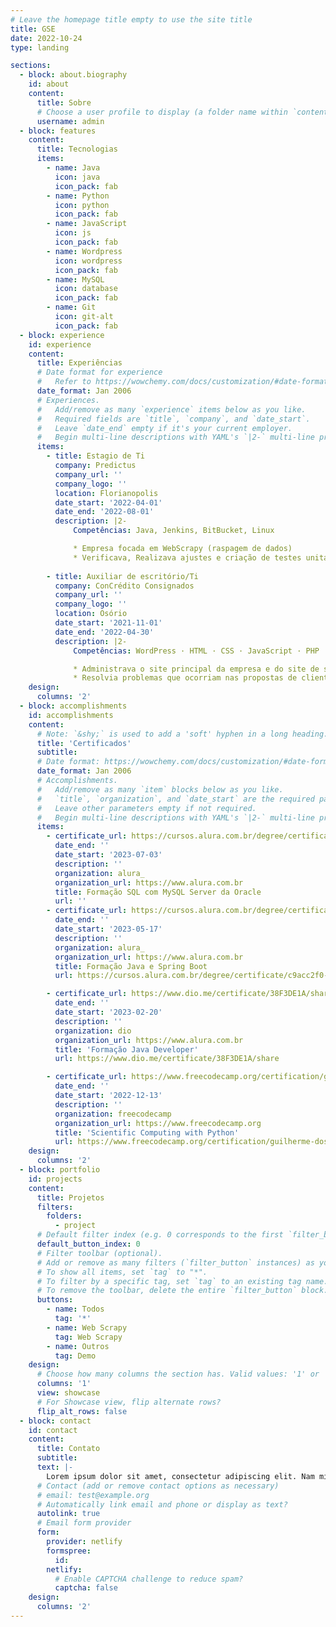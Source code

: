 ```yaml
---
# Leave the homepage title empty to use the site title
title: GSE
date: 2022-10-24
type: landing

sections:
  - block: about.biography
    id: about
    content:
      title: Sobre
      # Choose a user profile to display (a folder name within `content/authors/`)
      username: admin
  - block: features
    content:
      title: Tecnologias 
      items:
        - name: Java
          icon: java
          icon_pack: fab
        - name: Python
          icon: python
          icon_pack: fab
        - name: JavaScript
          icon: js
          icon_pack: fab
        - name: Wordpress
          icon: wordpress
          icon_pack: fab
        - name: MySQL
          icon: database
          icon_pack: fab
        - name: Git
          icon: git-alt
          icon_pack: fab  
  - block: experience
    id: experience
    content:
      title: Experiências
      # Date format for experience
      #   Refer to https://wowchemy.com/docs/customization/#date-format
      date_format: Jan 2006
      # Experiences.
      #   Add/remove as many `experience` items below as you like.
      #   Required fields are `title`, `company`, and `date_start`.
      #   Leave `date_end` empty if it's your current employer.
      #   Begin multi-line descriptions with YAML's `|2-` multi-line prefix.
      items:
        - title: Estagio de Ti
          company: Predictus
          company_url: ''
          company_logo: ''
          location: Florianopolis
          date_start: '2022-04-01'
          date_end: '2022-08-01'
          description: |2-
              Competências: Java, Jenkins, BitBucket, Linux

              * Empresa focada em WebScrapy (raspagem de dados)
              * Verificava, Realizava ajustes e criação de testes unitarios em Bots
              
        - title: Auxiliar de escritório/Ti
          company: ConCrédito Consignados
          company_url: ''
          company_logo: ''
          location: Osório
          date_start: '2021-11-01'
          date_end: '2022-04-30'
          description: |2-
              Competências: WordPress · HTML · CSS · JavaScript · PHP

              * Administrava o site principal da empresa e do site de suporte para vendedores.
              * Resolvia problemas que ocorriam nas propostas de clientes com os bancos de acordo com sua politica.
    design:
      columns: '2'
  - block: accomplishments
    id: accomplishments
    content:
      # Note: `&shy;` is used to add a 'soft' hyphen in a long heading.
      title: 'Certificados'
      subtitle:
      # Date format: https://wowchemy.com/docs/customization/#date-format
      date_format: Jan 2006
      # Accomplishments.
      #   Add/remove as many `item` blocks below as you like.
      #   `title`, `organization`, and `date_start` are the required parameters.
      #   Leave other parameters empty if not required.
      #   Begin multi-line descriptions with YAML's `|2-` multi-line prefix.
      items:
        - certificate_url: https://cursos.alura.com.br/degree/certificate/416d5a88-141b-4a47-a61c-fd8f4bcaba11
          date_end: ''
          date_start: '2023-07-03'
          description: ''
          organization: alura_
          organization_url: https://www.alura.com.br
          title: Formação SQL com MySQL Server da Oracle
          url: ''
        - certificate_url: https://cursos.alura.com.br/degree/certificate/c9acc2f0-c67e-41f1-8e6f-ce7bd358d72d
          date_end: ''
          date_start: '2023-05-17'
          description: ''
          organization: alura_
          organization_url: https://www.alura.com.br
          title: Formação Java e Spring Boot
          url: https://cursos.alura.com.br/degree/certificate/c9acc2f0-c67e-41f1-8e6f-ce7bd358d72d

        - certificate_url: https://www.dio.me/certificate/38F3DE1A/share
          date_end: ''
          date_start: '2023-02-20'
          description: ''
          organization: dio
          organization_url: https://www.alura.com.br
          title: 'Formação Java Developer'
          url: https://www.dio.me/certificate/38F3DE1A/share

        - certificate_url: https://www.freecodecamp.org/certification/guilherme-dos-santos-de-espindula/scientific-computing-with-python-v7
          date_end: ''
          date_start: '2022-12-13'
          description: ''
          organization: freecodecamp
          organization_url: https://www.freecodecamp.org
          title: 'Scientific Computing with Python'
          url: https://www.freecodecamp.org/certification/guilherme-dos-santos-de-espindula/scientific-computing-with-python-v7
    design:
      columns: '2'
  - block: portfolio
    id: projects
    content:
      title: Projetos
      filters:
        folders:
          - project
      # Default filter index (e.g. 0 corresponds to the first `filter_button` instance below).
      default_button_index: 0
      # Filter toolbar (optional).
      # Add or remove as many filters (`filter_button` instances) as you like.
      # To show all items, set `tag` to "*".
      # To filter by a specific tag, set `tag` to an existing tag name.
      # To remove the toolbar, delete the entire `filter_button` block.
      buttons:
        - name: Todos
          tag: '*'
        - name: Web Scrapy
          tag: Web Scrapy
        - name: Outros
          tag: Demo
    design:
      # Choose how many columns the section has. Valid values: '1' or '2'.
      columns: '1'
      view: showcase
      # For Showcase view, flip alternate rows?
      flip_alt_rows: false
  - block: contact
    id: contact
    content:
      title: Contato
      subtitle:
      text: |-
        Lorem ipsum dolor sit amet, consectetur adipiscing elit. Nam mi diam, venenatis ut magna et, vehicula efficitur enim.
      # Contact (add or remove contact options as necessary)
      # email: test@example.org
      # Automatically link email and phone or display as text?
      autolink: true
      # Email form provider
      form:
        provider: netlify
        formspree:
          id:
        netlify:
          # Enable CAPTCHA challenge to reduce spam?
          captcha: false
    design:
      columns: '2'
---
```


